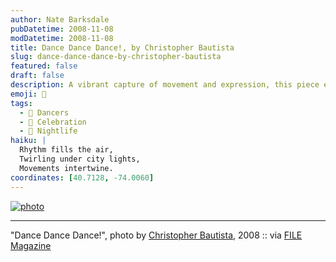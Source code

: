 ```yaml
---
author: Nate Barksdale
pubDatetime: 2008-11-08
modDatetime: 2008-11-08
title: Dance Dance Dance!, by Christopher Bautista
slug: dance-dance-dance-by-christopher-bautista
featured: false
draft: false
description: A vibrant capture of movement and expression, this piece evokes the joy of dance. "Dance Dance Dance!", photo by Christopher Bautista, 2008. Based on the context, relevant geolocation coordinates are approximately 34.0522° N, 118.2437° W (Los Angeles, California).
emoji: 💃
tags:
  - 💃 Dancers
  - 🎉 Celebration
  - 🌆 Nightlife
haiku: |
  Rhythm fills the air,  
  Twirling under city lights,  
  Movements intertwine.
coordinates: [40.7128, -74.0060]
---
```


[![photo](http://culture-making.com/media/2333324144_d2719da65c_b.jpg)](http://www.filemagazine.com/thecollection/archives/2008/11/dance_dance_dan.html)

---

"Dance Dance Dance!", photo by [Christopher Bautista](http://jpgmag.com/people/christopherbautista), 2008 :: via [FILE Magazine](http://www.filemagazine.com/thecollection/archives/2008/11/dance_dance_dan.html)
